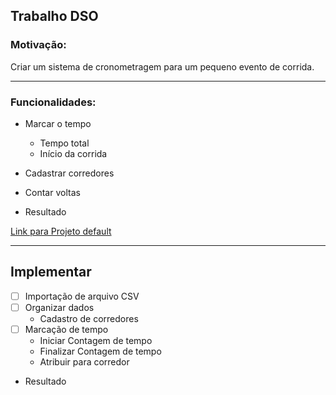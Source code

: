 ## Trabalho DSO

### Motivação:

Criar um sistema de cronometragem para um pequeno evento de corrida.

-----------------------------------

### Funcionalidades:

- Marcar o tempo
  - Tempo total
  - Início da corrida


- Cadastrar corredores

- Contar voltas
- Resultado

[Link para Projeto default](http://www.inf.ufsc.br/~coelho/aula/poo/transpas/notas-de-aula/cronometro.html)


--------------------------

## Implementar

- [ ] Importação de arquivo CSV
- [ ] Organizar dados
  - Cadastro de corredores
- [ ] Marcação de tempo
  - Iniciar Contagem de tempo
  - Finalizar Contagem de tempo
  - Atribuir para corredor
- Resultado
